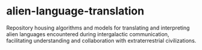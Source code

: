 # alien-language-translation
Repository housing algorithms and models for translating and interpreting alien languages encountered during intergalactic communication, facilitating understanding and collaboration with extraterrestrial civilizations.
